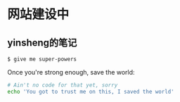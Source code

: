 # 网站建设中


## yinsheng的笔记

```
$ give me super-powers
```



Once you're strong enough, save the world:


```bash
# Ain't no code for that yet, sorry
echo 'You got to trust me on this, I saved the world'
```





